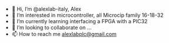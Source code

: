- 👋 Hi, I’m @alexlab-italy, Alex
- 👀 I’m interested in microcontroller, all Microcip family 16-18-32
- 🌱 I’m currently learning interfacing a FPGA with a PIC32
- 💞️ I’m looking to collaborate on ...
- 📫 How to reach me alexlabplc@gmail.com


<!---
alexlab-italy/alexlab-italy is a ✨ special ✨ repository because its `README.md` (this file) appears on your GitHub profile.
You can click the Preview link to take a look at your changes.
--->
